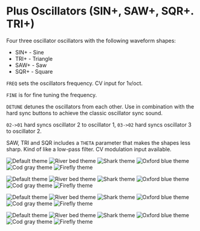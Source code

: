 # Plus Oscillators (SIN+, SAW+, SQR+. TRI+)

Four three oscillator oscillators with the following waveform shapes:

* SIN+ - Sine
* TRI+ - Triangle
* SAW+ - Saw
* SQR+ - Square

`FREQ` sets the oscillators frequency. CV input for 1v/oct.

`FINE` is for fine tuning the frequency.

`DETUNE` detunes the oscillators from each other. Use in combination with the hard sync buttons to achieve the classic oscillator sync sound.

`02->01` hard syncs oscillator 2 to oscillator 1, `03->02` hard syncs oscillator 3 to oscillator 2.

SAW, TRI and SQR includes a `THETA` parameter that makes the shapes less sharp. Kind of like a low-pass filter. CV modulation input available.

![Default theme](https://github.com/thomassidor/tinytricks/blob/master/module-screenshots/default/TTSINPLUS.png?raw=true)
![River bed theme](https://github.com/thomassidor/tinytricks/blob/master/module-screenshots/river-bed/TTSINPLUS.png?raw=true)
![Shark theme](https://github.com/thomassidor/tinytricks/blob/master/module-screenshots/shark/TTSINPLUS.png?raw=true)
![Oxford blue theme](https://github.com/thomassidor/tinytricks/blob/master/module-screenshots/oxford-blue/TTSINPLUS.png?raw=true)
![Cod gray theme](https://github.com/thomassidor/tinytricks/blob/master/module-screenshots/cod-gray/TTSINPLUS.png?raw=true)
![Firefly theme](https://github.com/thomassidor/tinytricks/blob/master/module-screenshots/firefly/TTSINPLUS.png?raw=true)

![Default theme](https://github.com/thomassidor/tinytricks/blob/master/module-screenshots/default/TTSAWPLUS.png?raw=true)
![River bed theme](https://github.com/thomassidor/tinytricks/blob/master/module-screenshots/river-bed/TTSAWPLUS.png?raw=true)
![Shark theme](https://github.com/thomassidor/tinytricks/blob/master/module-screenshots/shark/TTSAWPLUS.png?raw=true)
![Oxford blue theme](https://github.com/thomassidor/tinytricks/blob/master/module-screenshots/oxford-blue/TTSAWPLUS.png?raw=true)
![Cod gray theme](https://github.com/thomassidor/tinytricks/blob/master/module-screenshots/cod-gray/TTSAWPLUS.png?raw=true)
![Firefly theme](https://github.com/thomassidor/tinytricks/blob/master/module-screenshots/firefly/TTSAWPLUS.png?raw=true)

![Default theme](https://github.com/thomassidor/tinytricks/blob/master/module-screenshots/default/TTSQRPLUS.png?raw=true)
![River bed theme](https://github.com/thomassidor/tinytricks/blob/master/module-screenshots/river-bed/TTSQRPLUS.png?raw=true)
![Shark theme](https://github.com/thomassidor/tinytricks/blob/master/module-screenshots/shark/TTSQRPLUS.png?raw=true)
![Oxford blue theme](https://github.com/thomassidor/tinytricks/blob/master/module-screenshots/oxford-blue/TTSQRPLUS.png?raw=true)
![Cod gray theme](https://github.com/thomassidor/tinytricks/blob/master/module-screenshots/cod-gray/TTSQRPLUS.png?raw=true)
![Firefly theme](https://github.com/thomassidor/tinytricks/blob/master/module-screenshots/firefly/TTSQRPLUS.png?raw=true)

![Default theme](https://github.com/thomassidor/tinytricks/blob/master/module-screenshots/default/TTTRIPLUS.png?raw=true)
![River bed theme](https://github.com/thomassidor/tinytricks/blob/master/module-screenshots/river-bed/TTTRIPLUS.png?raw=true)
![Shark theme](https://github.com/thomassidor/tinytricks/blob/master/module-screenshots/shark/TTTRIPLUS.png?raw=true)
![Oxford blue theme](https://github.com/thomassidor/tinytricks/blob/master/module-screenshots/oxford-blue/TTTRIPLUS.png?raw=true)
![Cod gray theme](https://github.com/thomassidor/tinytricks/blob/master/module-screenshots/cod-gray/TTTRIPLUS.png?raw=true)
![Firefly theme](https://github.com/thomassidor/tinytricks/blob/master/module-screenshots/firefly/TTTRIPLUS.png?raw=true)
